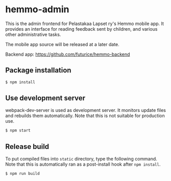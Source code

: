 # hemmo-admin

This is the admin frontend for Pelastakaa Lapset ry's Hemmo mobile app. It provides an interface for reading feedback sent by children, and various other administrative tasks.

The mobile app source will be released at a later date.

Backend app: https://github.com/futurice/hemmo-backend

## Package installation
```bash
$ npm install
```

## Use development server
webpack-dev-server is used as development server.
It monitors update files and rebuilds them automatically.
Note that this is not suitable for production use.

```bash
$ npm start
```

## Release build
To put compiled files into `static` directory, type the following command.
Note that this is automatically ran as a post-install hook after `npm install`.

```bash
$ npm run build
```

